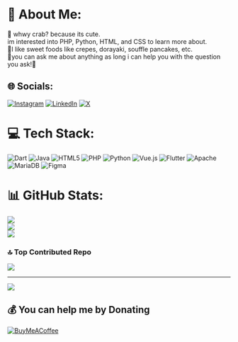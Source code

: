 # 💫 About Me:
🦀 whwy crab? because its cute. <br>im interested into PHP, Python, HTML, and CSS to learn more about. <br>🍰I like sweet foods like crepes, dorayaki, souffle pancakes, etc.<br>🐚you can ask me about anything as long i can help you with the question you ask!🐳


## 🌐 Socials:
[![Instagram](https://img.shields.io/badge/Instagram-%23E4405F.svg?logo=Instagram&logoColor=white)](https://instagram.com/ripaaf_) [![LinkedIn](https://img.shields.io/badge/LinkedIn-%230077B5.svg?logo=linkedin&logoColor=white)](https://linkedin.com/in/yusarinn) [![X](https://img.shields.io/badge/X-black.svg?logo=X&logoColor=white)](https://x.com/myusufrifa) 

# 💻 Tech Stack:
![Dart](https://img.shields.io/badge/dart-%230175C2.svg?style=for-the-badge&logo=dart&logoColor=white) ![Java](https://img.shields.io/badge/java-%23ED8B00.svg?style=for-the-badge&logo=openjdk&logoColor=white) ![HTML5](https://img.shields.io/badge/html5-%23E34F26.svg?style=for-the-badge&logo=html5&logoColor=white) ![PHP](https://img.shields.io/badge/php-%23777BB4.svg?style=for-the-badge&logo=php&logoColor=white) ![Python](https://img.shields.io/badge/python-3670A0?style=for-the-badge&logo=python&logoColor=ffdd54) ![Vue.js](https://img.shields.io/badge/vue.js-%2335495e.svg?style=for-the-badge&logo=vuedotjs&logoColor=%234FC08D) ![Flutter](https://img.shields.io/badge/Flutter-%2302569B.svg?style=for-the-badge&logo=Flutter&logoColor=white) ![Apache](https://img.shields.io/badge/apache-%23D42029.svg?style=for-the-badge&logo=apache&logoColor=white) ![MariaDB](https://img.shields.io/badge/MariaDB-003545?style=for-the-badge&logo=mariadb&logoColor=white) ![Figma](https://img.shields.io/badge/figma-%23F24E1E.svg?style=for-the-badge&logo=figma&logoColor=white)
# 📊 GitHub Stats:
![](https://github-readme-stats.vercel.app/api?username=ripaaf&theme=radical&hide_border=false&include_all_commits=false&count_private=false)<br/>
![](https://github-readme-streak-stats.herokuapp.com/?user=ripaaf&theme=radical&hide_border=false)<br/>
![](https://github-readme-stats.vercel.app/api/top-langs/?username=ripaaf&theme=radical&hide_border=false&include_all_commits=false&count_private=false&layout=compact)

### 🔝 Top Contributed Repo
![](https://github-contributor-stats.vercel.app/api?username=ripaaf&limit=5&theme=radical&combine_all_yearly_contributions=true)

---
[![](https://visitcount.itsvg.in/api?id=ripaaf&icon=0&color=5)](https://visitcount.itsvg.in)

  ## 💰 You can help me by Donating
  [![BuyMeACoffee](https://img.shields.io/badge/Buy%20Me%20a%20Coffee-ffdd00?style=for-the-badge&logo=buy-me-a-coffee&logoColor=black)](https://buymeacoffee.com/https://buymeacoffee.com/yusarinn) 

  
